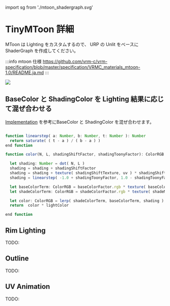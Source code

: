 import sg from './mtoon_shadergraph.svg'

# TinyMToon 詳細

MToon は Lighting をカスタムするので、 URP の Unlit をベースに ShaderGraph を作成してください。

:::info mtoon 仕様
https://github.com/vrm-c/vrm-specification/blob/master/specification/VRMC_materials_mtoon-1.0/README.ja.md
:::

<img src={sg} />

## BaseColor と ShadingColor を Lighting 結果に応じて混ぜ合わせる

[Implementation](https://github.com/vrm-c/vrm-specification/blob/master/specification/VRMC_materials_mtoon-1.0/README.ja.md#implementation) を参考にBaseColor と ShadingColor を混ぜ合わせます。

```ts

function linearstep( a: Number, b: Number, t: Number ): Number
  return saturate( ( t - a ) / ( b - a ) )
end function

function color(N, L, shadingShiftFactor, shadingToonyFactor): ColorRGB

  let shading: Number = dot( N, L )
  shading = shading + shadingShiftFactor
  shading = shading + texture( shadingShiftTexture, uv ) * shadingShiftTexture.scale
  shading = linearstep( -1.0 + shadingToonyFactor, 1.0 - shadingToonyFactor, shading )

  let baseColorTerm: ColorRGB = baseColorFactor.rgb * texture( baseColorTexture, uv ).rgb
  let shadeColorTerm: ColorRGB = shadeColorFactor.rgb * texture( shadeMultiplyTexture, uv ).rgb

  let color: ColorRGB = lerp( shadeColorTerm, baseColorTerm, shading )
  return  color * lightColor

end function
```

## Rim Lighting

TODO:

## Outline

TODO:

## UV Animation

TODO:
